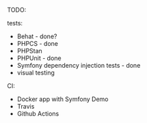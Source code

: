 TODO:

tests:
- Behat - done?
- PHPCS - done
- PHPStan
- PHPUnit - done
- Symfony dependency injection tests - done
- visual testing

CI:
- Docker app with Symfony Demo
- Travis
- Github Actions
